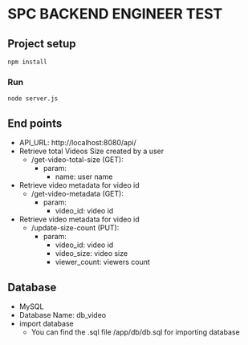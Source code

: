 # SPC BACKEND ENGINEER TEST
## Project setup
```
npm install
```

### Run
```
node server.js
```

## End points
- API_URL: http://localhost:8080/api/
- Retrieve total Videos Size created by a user
    - /get-video-total-size (GET): 
        - param: 
           - name: user name
- Retrieve video metadata for video id
    - /get-video-metadata (GET): 
        - param: 
           - video_id: video id
- Retrieve video metadata for video id
    - /update-size-count (PUT): 
        - param: 
           - video_id: video id
           - video_size: video size
           - viewer_count: viewers count

## Database

- MySQL
- Database Name: db_video
- import database
   - You can find the .sql file /app/db/db.sql for importing database